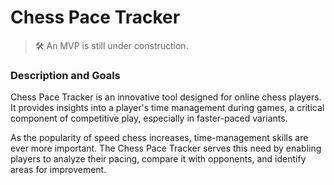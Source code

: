 # Chess Pace Tracker

> 🛠️ An MVP is still under construction.

### Description and Goals
Chess Pace Tracker is an innovative tool designed for online chess players. 
It provides insights into a player's time management during games, a critical component of competitive play, especially in faster-paced variants.

As the popularity of speed chess increases, time-management skills are ever more important.
The Chess Pace Tracker serves this need by enabling players to analyze their pacing, compare it with opponents, and identify areas for improvement.
